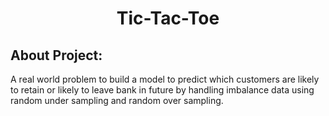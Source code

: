 <h1 align="center">Tic-Tac-Toe</h1> 

## About Project:
A real world problem to build a model to predict which customers are likely to retain or likely to leave bank in future by handling imbalance data using random under sampling and random over sampling.

